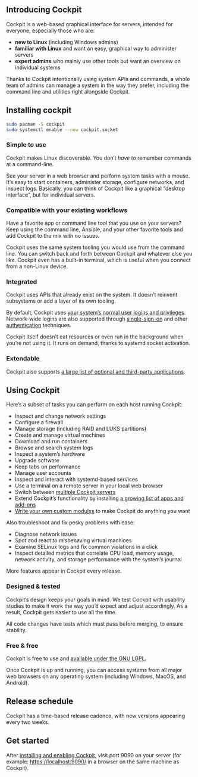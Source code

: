 ## Introducing Cockpit

Cockpit is a web-based graphical interface for servers, intended for everyone, especially those who are:

- **new to Linux** (including Windows admins)
- **familiar with Linux** and want an easy, graphical way to administer servers
- **expert admins** who mainly use other tools but want an overview on individual systems

Thanks to Cockpit intentionally using system APIs and commands, a whole team of admins can manage a system in the way they prefer, including the command line and utilities right alongside Cockpit.

## Installing cockpit

```bash
sudo pacman -S cockpit
sudo systemctl enable --now cockpit.socket
```

### Simple to use

Cockpit makes Linux discoverable. You don’t _have to_ remember commands at a command-line.

See your server in a web browser and perform system tasks with a mouse. It’s easy to start containers, administer storage, configure networks, and inspect logs. Basically, you can think of Cockpit like a graphical “desktop interface”, but for individual servers.

### Compatible with your existing workflows

Have a favorite app or command line tool that you use on your servers? Keep using the command line, Ansible, and your other favorite tools and add Cockpit to the mix with no issues.

Cockpit uses the same system tooling you would use from the command line. You can switch back and forth between Cockpit and whatever else you like. Cockpit even has a built-in terminal, which is useful when you connect from a non-Linux device.

### Integrated

Cockpit uses APIs that already exist on the system. It doesn’t reinvent subsystems or add a layer of its own tooling.

By default, Cockpit uses [your system’s normal user logins and privileges](https://cockpit-project.org/guide/latest/privileges). Network-wide logins are also supported through [single-sign-on](https://cockpit-project.org/guide/latest/sso) and other [authentication](https://cockpit-project.org/guide/latest/authentication) techniques.

Cockpit itself doesn’t eat resources or even run in the background when you’re not using it. It runs on demand, thanks to systemd socket activation.

### Extendable

Cockpit also supports [a large list of optional and third-party applications](https://cockpit-project.org/applications.html).

## Using Cockpit

Here’s a subset of tasks you can perform on each host running Cockpit:

- Inspect and change network settings
- Configure a firewall
- Manage storage (including RAID and LUKS partitions)
- Create and manage virtual machines
- Download and run containers
- Browse and search system logs
- Inspect a system’s hardware
- Upgrade software
- Keep tabs on performance
- Manage user accounts
- Inspect and interact with systemd-based services
- Use a terminal on a remote server in your local web browser
- Switch between [multiple Cockpit servers](https://cockpit-project.org/guide/latest/feature-machines.html)
- Extend Cockpit’s functionality by installing [a growing list of apps and add-ons](https://cockpit-project.org/applications.html)
- [Write your own custom modules](https://cockpit-project.org/blog/cockpit-starter-kit.html) to make Cockpit do anything you want

Also troubleshoot and fix pesky problems with ease:

- Diagnose network issues
- Spot and react to misbehaving virtual machines
- Examine SELinux logs and fix common violations in a click
- Inspect detailed metrics that correlate CPU load, memory usage, network activity, and storage performance with the system’s journal

More features appear in Cockpit every release.

### Designed & tested

Cockpit’s design keeps your goals in mind. We test Cockpit with usability studies to make it work the way you’d expect and adjust accordingly. As a result, Cockpit gets easier to use all the time.

All code changes have tests which must pass before merging, to ensure stability.

### Free & free

Cockpit is free to use and [available under the GNU LGPL](https://github.com/cockpit-project/cockpit/blob/master/COPYING).

Once Cockpit is up and running, you can access systems from all major web browsers on any operating system (including Windows, MacOS, and Android).

## Release schedule

Cockpit has a time-based release cadence, with new versions appearing every two weeks.

## Get started

After [installing and enabling Cockpit](https://cockpit-project.org/running.html), visit port 9090 on your server (for example: [https://localhost:9090/](https://localhost:9090/) in a browser on the same machine as Cockpit).